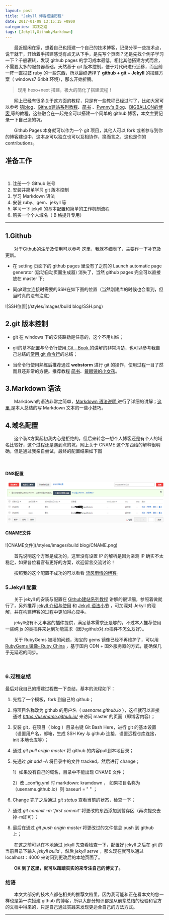 ```yaml
---
layout: post
title: "Jekyll 博客搭建历程"
date: 2017-01-08 13:15:15 +0800
categories: 实践之路
tags: [Jekyll,Github,Markdown]
---
```



　　最近赋闲在家，想着自己也搭建一个自己的技术博客，记录分享一些技术点，说干就干，开始着手搭建感觉有点无从下手，是先写个页面？还是先找个例子学习一下？千般辗转，发现 github pages 的学习成本最低，相比其他搭建方式而言，不需要太多的服务器基础，天然基于 git 版本控制，便于对代码进行迁移，而且前一阵一直捣鼓 ruby 的一些东西，所以最终选择了 **github + git + Jekyll** 的搭建方案（ windows7 64bit 环境），那么开始折腾。

> 现用 hexo+next 搭建，极大的简化了搭建流程！

<!-- more -->

　　网上已经有很多关于这方面的教程，只是有一些教程已经过时了，比如大家可以参考 [猿blog](http://www.54tianzhisheng.cn/Blog/html/blog_github.html)、[Github建站系列教程](http://www.pchou.info/ssgithubPage/2013-01-03-build-github-blog-page-01.html)、[简书](http://www.jianshu.com/p/3f355c7872d5) 、[Pwnny's Blog](http://pwnny.cn/original/2016/06/26/MakeBlog.html)、[BIGBALLON的博客 ](https://bigballon.github.io/posts/jekyll-github.html)等的教程，这些融合在一起完全可以搭建一个简单的 github 博客，本文主要记录一下自己造的坑。

　　Github Pages 本身就可以作为一个 git 项目，其他人可以 fork 或者参与到你的博客建设中，这本身可以独立也可以互相协作，换而言之，这也是你的 contributions。

准备工作
-------

<br>

1. 注册一个 Github 账号
2. 安装并简单学习 git 版本控制
3. 学习 Markdown 语法
4. 安装 ruby、gem、jekyll 等
5. 学习一下 jekyll 的基本配置和简单的工作机制流程
6. 购买一个个人域名（ B 格提升专用）

----------------------


1.Github
------

　　对于Github的注册及使用可以参考[ 这里](http://m.blog.csdn.net/article/details?id=51336332 "Github的注册及使用")，我就不细表了，主要作一下补充及更新。

+ 在 setting 页面下的 github pages 里没有了之前的 Launch automatic page generator (启动自动页面生成器) 消失了，当然 github pages 完全可以直接放在 master 下;

+ 同git建立连接时需要的SSH在如下图的位置（当然刚建库的时候也会看到，但当时真的没有注意）

![SSH位置](/styles/images/build blog/SSH.png)


2.git 版本控制
----------

+ git 在 windows 下的安装路劲是任意的，这个不用纠结；

+ git的基本配置与命令行使用[ Git - Book ](https://git-scm.com/book/zh/v2)的讲解的非常清楚，也可以参考我自己总结的[常用 git 命令行](/2017/01/09/git-skills/)的总结；

+ 当命令行使用熟练后推荐通过 **webstorm** 进行 git 的操作，使用过程一目了然而且还非常的方便。推荐教程 [ 简书](http://www.jianshu.com/p/4e2cb06cf3e4)、[戴眼镜的小女孩](http://www.cnblogs.com/zhaoxiu/p/5772466.html)。


3.Markdown 语法
-----------

　　Markdown的语法非常之简单，[Markdown 语法说明 ](http://www.appinn.com/markdown/index.html)进行了详细的讲解；[这里 ](/2017/01/09/markdown-skills/) 是本人总结的写 Markdown 文本的一些小技巧。

4.域名配置
-------

　　这个装X方案起初我内心是拒绝的，但后来转念一想个人博客还是有个人的域名比较好，这个过程还是遇到点的坑，网上关于 CNAME 这个东西给的解释很明确，但是通过我亲自尝试，最终的配置结果如下图

<br>

#### DNS配置

<img src="/styles/images/build blog/DNS.png" alt="DNS配置" />

<br>

#### CNAME文件

![CNAME文件](/styles/images/build blog/CNAME.png)

　　首先说明这个方案是成功的，这里没有设置 IP 的解析是因为亲测 IP 确实不太稳定，如果各位看官有更好的方案，欢迎留言交流讨论！

　　按照我的这个配置不成功的可以看看 [流风雨情的博客](http://blog.csdn.net/qq_29232943/article/details/52786603)。

### 5.Jekyll 配置


　　关于 jekyll 的安装与配置在 [Github建站系列教程](http://www.pchou.info/ssgithubPage/2013-01-03-build-github-blog-page-01.html) 讲解的很详细，参照着做就行了，另外推荐 [jekyll 介绍与使用](http://jekyll.com.cn/) 和 [Jekyll 语法小节](http://www.tuicool.com/articles/qm2Qfi) ，可加深对 Jekyll 的理解，并在构建博客的过程中更加得心应手。

　　jekyll也有不太丰富的插件提供，满足基本需求还是够的，不过本人推荐使用一些纯 js 的类插件来达到功能需求（因为github对.rb插件不怎么友好）。

　　关于 RubyGems 被墙的问题，淘宝的 gems 镜像已经不再维护了，可以用 [RubyGems 镜像- Ruby China](https://gems.ruby-china.org/) ，基于国内 CDN + 国外服务器的方式，能确保几乎无延迟的同步。

<br>

### 6.过程总结

最后对我自己的搭建过程做一下总结，基本的流程如下：

1. 先找了一个模板，fork 到自己的 github；

2. 将项目名称改为 github 的用户名（ *usename.github.io* ），这样就可以直接通过 *https://usename.github.io/* 来访问 master 的页面（即博客内容）；

3. 安装 git，在项目（ blog ）目录右键 Git Bash Here，进行 git 的基本设置（设置用户名，邮箱，生成 SSH Key 与 github 连接，设置远程仓库连接，init 本地仓库等）；

4. 通过 *git pull origin master* 将 github 的内容pull到本地目录；

5. 先通过 *git add -A* 将目录中的文件 tracked，然后进行 change；

   1）如果没有自己的域名，目录中不能出现 CNAME 文件；
   
   2）改 _config.yml 时 markdown: kramdown ， 如果项目名称为（usename.github.io）则 baseurl = " " ；
   
6. Change 完了之后通过 *git status* 查看当前的状态，检查一下；

7. 通过 *git commit -m 'first commit'*  将更改的东西添加到暂存区（再次提交去掉-m即可）；

8. 最后在通过 *git push origin master* 将更改过的文件信息 push 到 github 上；

　　在这之前可以在本地通过 jekyll 先查看检查一下，配置好 jekyll 之后在 git 的当前目录下输入 *jekyll build* ，然后 *jekyll serve* ，那么现在就可以通过 localhost：4000 来访问到更改后的本地页面了。

　　**OK 到了这里，就可以踏踏实实的来专注自己的博文了。**

### 结语

　　本文大部分的技术点都在相关的推荐文档里，因为我可能和正在看本文的您一样也是第一次搭建 github 的博客，所以大部分知识都是从前辈总结的经验和官方的文档中得来的，只是自己通过实践来发现更适合自己的方法方式。

<hr>